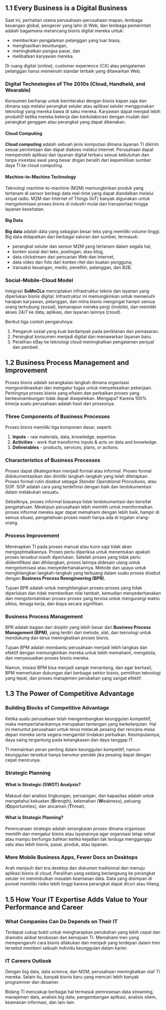 ## 1.1 Every Business is a Digital Business
Saat ini, perhatian utama perusahaan-perusahaan mapan, lembaga keuangan global, pengecer yang lahir di Web, dan lembaga pemerintah adalah bagaimana merancang bisnis digital mereka untuk:
- memberikan pengalaman pelanggan yang luar biasa,
- menghasilkan keuntungan,
- meningkatkan pangsa pasar, dan
- melibatkan karyawan mereka.

Di ruang digital (online), customer experience (CX) atau pengalaman pelanggan harus memenuhi standar terbaik yang ditawarkan Web.

### Digital Technologies of The 2010s (Cloud, Handheld, and Wearable)
Konsumen berharap untuk berinteraksi dengan bisnis kapan saja dan dimana saja melalui perangkat seluler atau aplikasi seluler menggunakan teknologi yang mereka bawa di saku mereka. Karyawan dapat menjadi lebih produktif ketika mereka bekerja dan berkolaborasi dengan mudah dari perangkat genggam atau perangkat yang dapat dikenakan.

#### Cloud Computing
**Cloud computing** adalah sebuah jenis komputasi dimana layanan TI dikirim sesuai permintaan dan dapat diakses melalui internet. Perusahaan dapat memperoleh aplikasi dan layanan digital terbaru sesuai kebutuhan dan tanpa investasi awal yang besar dngan beralih dari kepemilikan sumber daya TI ke cloud computing.

#### Machine-to-Machine Technology
Teknologi machine-to-machine (M2M) memungkinkan produk yang tertanam di sensor berbagi data real-time yang dapat diandalkan melalui sinyal radio. M2M dan Internet of Things (IoT) banyak digunakan untuk mengotomisasi proses bisnis di industri mulai dari transportasi hingga layanan kesehatan.

#### Big Data
**Big data** adalah data yang sebagian besar teks yang memiliki volume tinggi. Big data didapatkan dari berbagai saluran dan sumber, termasuk:
- perangkat seluler dan sensor M2M yang tertanam dalam segala hal,
- konten sosial dari teks, postingan, atau blog,
- data clickstream dari pencarian Web dan Internet,
- data video dan foto dari konten ritel dan buatan pengguna,
- transaksi keuangan, medis, penelitin, pelanggan, dan B2B.

### Social-Mobile-Cloud Model
Integrasi **SoMoCLo** menciptakan infrastruktur teknis dan layanan yang diperlukan bisnis digital. Infrastruktur ini memungkinkan untuk memenuhi harapan karyawan, pelanggan, dan mitra bisnis mengingat hampir semua orang terhubung (sosial), kemanapun mereka pergi (mobile), dan memiliki akses 24/7 ke data, aplikasi, dan layanan lainnya (cloud).  

Berikut tiga contoh pengaruhnya:
1. Pengaruh sosial yang kuat berdampak pada periklanan dan pemasaran.
2. Perangkat konsumen menjadi digital dan menawarkan layanan baru.
3. Peralihan eBay ke teknologi cloud meningkatkan pengalaman penjual dan pembeli.

## 1.2 Business Process Management and Improvement
Proses bisnis adalah serangkaian langkah dimana organisasi mengoordinasikan dan mengatur tugas untuk menyelesaikan pekerjaan. Pentingnya proses bisnis yang efisien dan perbaikan proses yang berkesinambungan tidak dapat disepelekan. Mengapa? Karena 100% kinerja suatu perusahaan adalah hasil dari prosesnya.

### Three Components of Business Processes
Proses bisnis memiliki tiga komponen dasar, seperti:
1. **Inputs** - raw materials, data, knowledge, expertise.
2. **Activities** - work that transforms inputs & acts on data and knowledge.
3. **Deliverables** - products, services, plans, or actions.

### Characteristics of Business Processes
Proses dapat dikategorikan menjadi formal atau informal. Proses formal didokumentasikan dan dimiliki langkah-langkah yang telah ditetapkan. Proses formal rutin disebut sebagai *Standar Operational Procedures,* atau SOP. SOP adalah cara yang terdefinisi dengan baik dan terdokumentasi dalam melakukan sesuatu.  

Sebaliknya, proses informal biasanya tidak terdokumentasi dan bersifat pengetahuan. Meskipun perusahaan lebih memilih untuk memformalkan proses informal mereka agar dapat memahami dengan lebih baik, hampir di semua situasi, pengetahuan proses masih hanya ada di ingatan orang-orang.

### Process Improvement
Menerapkan TI pada proses manual atau kuno saja tidak akan mengoptimalkannya. Proses perlu diperiksa untuk menentukan apakah proses tersebut masih diperlukan. Setelah proses yang tidak perlu diidentifikasi dan dihilangkan, proses lainnya didesain ulang untuk mengotomisasi atau menyederhanakannya. Metode dan upaya untuk menghilangkan langkah-langkah yang terbuang dalam suatu proses disebut dengan **Business Process Reengineering (BPR).**  

Tujuan BPR adalah untuk menghilangkan proses-proses yang tidak diperlukan dan tidak memberikan nilai tambah, kemudian menyederhanakan dan mengotomatiskan proses-proses yang tersisa untuk mengurangi waktu siklus, tenaga kerja, dan biaya secara signifikan.

### Business Process Management
BPR adalah bagian dari disiplin yang lebih besar dari **Business Process Management (BPM)**, yang terdiri dari metode, alat, dan teknologi untuk mendukung dan terus meningkatkan proses bisnis.  

Tujuan BPM adalah membantu perusahaan menjadi lebih tangkas dan efektif dengan memungkinkan mereka untuk lebih memahami, mengelola, dan menyesuaikan proses bisnis mereka.  

Namun, inisiasi BPM bisa menjadi sangat menantang, dan agar berhasil, BPM memerlukan dukungan dari berbagai sektor bisnis, pemilihan teknologi yang tepat, dan proses manajemen perubahan yang sangat efektif.

## 1.3 The Power of Competitive Advantage

### Building Blocks of Competitive Advantage
Ketika suatu perusahaan telah mengembangkan keunggulan kompetitif, maka mempertahankannya merupakan tantangan yang berkelanjutan. Hal ini menuntut perusahaan untuk terus melacak pesaing dan rencana masa depan mereka serta segera mengambil tindakan perbaikan. Kesimpulannya, daya saing tergantung pada ketangkasan dan daya tanggap IT.  

TI memainkan peran penting dalam keunggulan kompetitif, namun keunggulan tersebut hanya berumur pendek jika pesaing dapat dengan cepat menirunya.

### Strategic Planning

#### What is Strategic (SWOT) Analysis?
Maksud dari analisis lingkungan, persaingan, dan kapasitas adalah untuk mengetahui kekuatan (**S**trength), kelemahan (**W**eakness), peluang (**O**pportunities), dan ancaman (**T**hreat).

#### What is Strategic Planning?
Perencanaan strategis adalah serangkaian proses dimana organisasi memilih dan mengatur bisnis atau layanannya agar organisasi tetap sehat atau mampu berfungsi bahkan ketika kejadian tak terduga mengganggu satu atau lebih bisnis, pasar, produk, atau layanan.

### More Mobile Business Apps, Fewer Docs on Desktops
Arah menjauh dari era desktop dan dokumen tradisional dan menuju aplikasi bisnis di cloud. Peralihan yang sedang berlangsung ke perangkat seluler ini menimbulkan masalah keamanan data. Data yang disimpan di ponsel memiliki risiko lebih tinggi karena perangkat dapat dicuri atau hilang.

## 1.5 How Your IT Expertise Adds Value to Your Performance and Career

### What Companies Can Do Depends on Their IT
Terdapat cukup bukti untuk mengharapkan perubahan yang lebih cepat dan dramatis akibat terobosan dan kemajuan TI. Memahami tren yang mempengaruhi cara bisnis dilakukan dan menjadi yang terdepan dalam tren tersebut memberi sebuah individu keunggulan dalam karier.

### IT Careers Outlook
Dengan big data, data science, dan M2M, perusahaan meningkatkan staf TI mereka. Selain itu, banyak bisnis baru yang mencari lebih banyak programmer dan desainer.  

Bidang TI mencakup berbagai hal termasuk pemrosesan data streaming, manajemen data, analisis big data, pengembangan aplikasi, analisis sitem, keamanan informasi, dan lain-lain.
